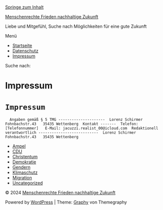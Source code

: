 [Springe zum Inhalt](#content)

[Menschenrechte Frieden nachhaltige Zukunft](https://schirmer.net/)

Liebe und Mitgefühl, Suche nach Möglichkeiten für eine gute Zukunft

Menü

* [Startseite](https://schirmer.net/)
* [Datenschutz](https://schirmer.net/datenschutz)
* [Impressum](https://schirmer.net/impressum)

Suche nach:  

Impressum
=========

`Impressum`
===========

`   Angaben gemäß § 5 TMG ---------------------  Lorenz Schirmer   Fohnbachstr.43   35435 Wettenberg  Kontakt -------  Telefon: [Telefonnummer]   E-Mail: jacuzzi.realist_00@icloud.com  Redaktionell verantwortlich ---------------------------  Lorenz Schirmer   Fohnbachstr.43   35435 Wettenberg   `

* [Ampel](https://schirmer.net/category/ampel)
* [CDU](https://schirmer.net/category/cdu)
* [Christentum](https://schirmer.net/category/christentum)
* [Demokratie](https://schirmer.net/category/demokratie)
* [Gendern](https://schirmer.net/category/gendern)
* [Klimaschutz](https://schirmer.net/category/klimaschutz)
* [Migration](https://schirmer.net/category/migration)
* [Uncategorized](https://schirmer.net/category/uncategorized)

© 2024 [Menschenrechte Frieden nachhaltige Zukunft](https://schirmer.net/)

Powered by [WordPress](https://de.wordpress.org/) | Theme: [Graphy](http://themegraphy.com/wordpress-themes/graphy/) von Themegraphy